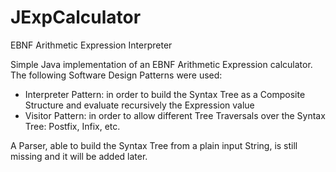 JExpCalculator
==============

EBNF Arithmetic Expression Interpreter

Simple Java implementation of an EBNF Arithmetic Expression calculator. 
The following Software Design Patterns were used:
  - Interpreter Pattern: in order to build the Syntax Tree as a Composite Structure and evaluate recursively the Expression value
  - Visitor Pattern: in order to allow different Tree Traversals over the Syntax Tree: Postfix, Infix, etc.

A Parser, able to build the Syntax Tree from a plain input String, is still missing and it will be added later.
